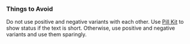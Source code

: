 ### Things to Avoid
Do not use positive and negative variants with each other. Use <a href="https://playbook.powerapp.cloud/kits/pill">Pill Kit</a> to show status if the text is short. Otherwise, use positive and negative variants and use them sparingly.
